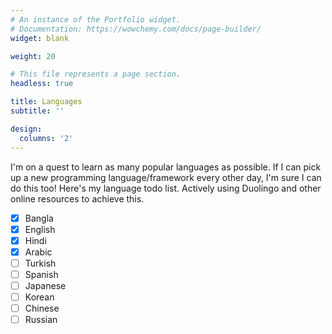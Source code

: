 ```yaml
---
# An instance of the Portfolio widget.
# Documentation: https://wowchemy.com/docs/page-builder/
widget: blank

weight: 20

# This file represents a page section.
headless: true

title: Languages
subtitle: ''

design:
  columns: '2'
---
```


I'm on a quest to learn as many popular languages as possible. If I can pick up a new programming language/framework every other day, I'm sure I can do this too! Here's my language todo list. Actively using Duolingo and other online resources to achieve this.

- [x] Bangla
- [x] English
- [x] Hindi
- [x] Arabic
- [ ] Turkish
- [ ] Spanish
- [ ] Japanese
- [ ] Korean
- [ ] Chinese
- [ ] Russian
